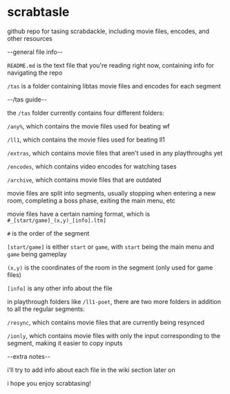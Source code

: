 # scrabtasle
github repo for tasing scrabdackle, including movie files, encodes, and other resources

--general file info--

`README.md` is the text file that you're reading right now, containing info for navigating the repo

`/tas` is a folder containing libtas movie files and encodes for each segment

--/tas guide--

the `/tas` folder currently contains four different folders:

`/any%`, which contains the movie files used for beating wf

`/ll1`, which contains the movie files used for beating ll1

`/extras`, which contains movie files that aren't used in any playthroughs yet

`/encodes`, which contains video encodes for watching tases

`/archive`, which contains movie files that are outdated

movie files are split into segments, usually stopping when entering a new room, completing a boss phase, exiting the main menu, etc

movie files have a certain naming format, which is `#_[start/game]_(x,y)_[info].ltm]`

`#` is the order of the segment

`[start/game]` is either `start` or `game`, with `start` being the main menu and `game` being gameplay

`(x,y)` is the coordinates of the room in the segment (only used for game files)

`[info]` is any other info about the file

in playthrough folders like `/ll1-poet`, there are two more folders in addition to all the regular segments:

`/resync`, which contains movie files that are currently being resynced

`/ionly`, which contains movie files with only the input corresponding to the segment, making it easier to copy inputs

--extra notes--

i'll try to add info about each file in the wiki section later on

i hope you enjoy scrabtasing!
